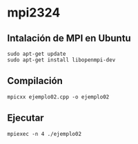 # mpi2324 

## Intalación de MPI en Ubuntu

```
sudo apt-get update
sudo apt-get install libopenmpi-dev
```

## Compilación

```
mpicxx ejemplo02.cpp -o ejemplo02
```

## Ejecutar
```
mpiexec -n 4 ./ejemplo02
```
